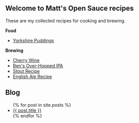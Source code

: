## Welcome to Matt's Open Sauce recipes

These are my collected recipes for cooking and brewing. 


**Food**

- [Yorkshire Puddings](recipes/Yorkshire_Puddings) 

**Brewing**

- [Cherry Wine](brewing/Cherry_Wine)
- [Ben's Over-Hopped IPA](brewing/Bens_Overhopped_IPA)
- [Stout Recipe](brewing/Bens_Stout)
- [English Ale Recipe](brewing/English_Ale)


## Blog



<ul>
  {% for post in site.posts %}
    <li>
      <a href="/opensauce/{{ post.url }}">{{ post.title }}</a>
    </li>
  {% endfor %}
</ul>